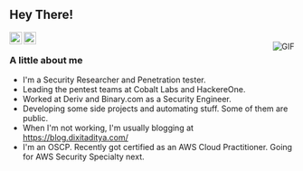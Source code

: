 ## Hey There!

<a href="https://twitter.com/zombie007o">
  <img align="left" alt="Aditya's Twitter" width="22px" src="https://cdn.jsdelivr.net/npm/simple-icons@v3/icons/twitter.svg" />
</a>
<a href="https://www.linkedin.com/in/ad17ya/">
  <img align="left" alt="Aditya's Linkdein" width="22px" src="https://cdn.jsdelivr.net/npm/simple-icons@v3/icons/linkedin.svg" />
</a>
<br />
<img align="right" alt="GIF" src="https://media.giphy.com/media/13HgwGsXF0aiGY/giphy.gif" />

### A little about me
- I'm a Security Researcher and Penetration tester. 
- Leading the pentest teams at Cobalt Labs and HackereOne.
- Worked at Deriv and Binary.com as a Security Engineer. 
- Developing some side projects and automating stuff. Some of them are public.
- When I'm not working, I'm usually blogging at https://blog.dixitaditya.com/
- I'm an OSCP. Recently got certified as an AWS Cloud Practitioner. Going for AWS Security Specialty next.
